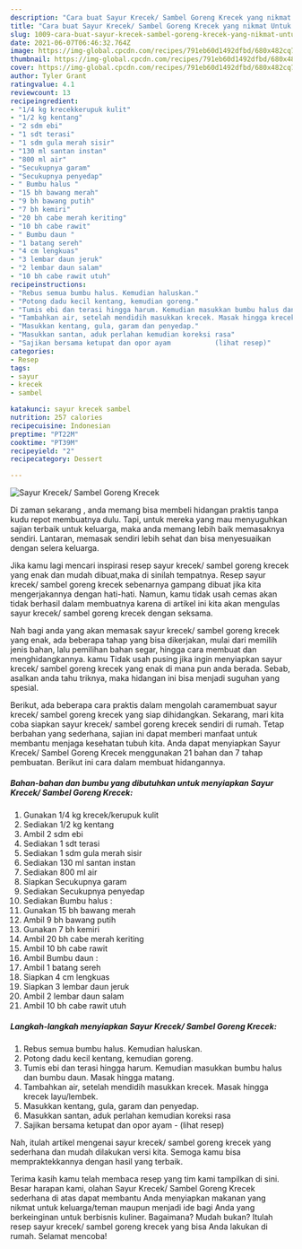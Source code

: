 ```yaml
---
description: "Cara buat Sayur Krecek/ Sambel Goreng Krecek yang nikmat Untuk Jualan"
title: "Cara buat Sayur Krecek/ Sambel Goreng Krecek yang nikmat Untuk Jualan"
slug: 1009-cara-buat-sayur-krecek-sambel-goreng-krecek-yang-nikmat-untuk-jualan
date: 2021-06-07T06:46:32.764Z
image: https://img-global.cpcdn.com/recipes/791eb60d1492dfbd/680x482cq70/sayur-krecek-sambel-goreng-krecek-foto-resep-utama.jpg
thumbnail: https://img-global.cpcdn.com/recipes/791eb60d1492dfbd/680x482cq70/sayur-krecek-sambel-goreng-krecek-foto-resep-utama.jpg
cover: https://img-global.cpcdn.com/recipes/791eb60d1492dfbd/680x482cq70/sayur-krecek-sambel-goreng-krecek-foto-resep-utama.jpg
author: Tyler Grant
ratingvalue: 4.1
reviewcount: 13
recipeingredient:
- "1/4 kg krecekkerupuk kulit"
- "1/2 kg kentang"
- "2 sdm ebi"
- "1 sdt terasi"
- "1 sdm gula merah sisir"
- "130 ml santan instan"
- "800 ml air"
- "Secukupnya garam"
- "Secukupnya penyedap"
- " Bumbu halus "
- "15 bh bawang merah"
- "9 bh bawang putih"
- "7 bh kemiri"
- "20 bh cabe merah keriting"
- "10 bh cabe rawit"
- " Bumbu daun "
- "1 batang sereh"
- "4 cm lengkuas"
- "3 lembar daun jeruk"
- "2 lembar daun salam"
- "10 bh cabe rawit utuh"
recipeinstructions:
- "Rebus semua bumbu halus. Kemudian haluskan."
- "Potong dadu kecil kentang, kemudian goreng."
- "Tumis ebi dan terasi hingga harum. Kemudian masukkan bumbu halus dan bumbu daun. Masak hingga matang."
- "Tambahkan air, setelah mendidih masukkan krecek. Masak hingga krecek layu/lembek."
- "Masukkan kentang, gula, garam dan penyedap."
- "Masukkan santan, aduk perlahan kemudian koreksi rasa"
- "Sajikan bersama ketupat dan opor ayam           (lihat resep)"
categories:
- Resep
tags:
- sayur
- krecek
- sambel

katakunci: sayur krecek sambel 
nutrition: 257 calories
recipecuisine: Indonesian
preptime: "PT22M"
cooktime: "PT39M"
recipeyield: "2"
recipecategory: Dessert

---
```



![Sayur Krecek/ Sambel Goreng Krecek](https://img-global.cpcdn.com/recipes/791eb60d1492dfbd/680x482cq70/sayur-krecek-sambel-goreng-krecek-foto-resep-utama.jpg)

Di zaman  sekarang , anda memang bisa membeli hidangan praktis tanpa kudu repot membuatnya dulu. Tapi, untuk mereka yang mau menyuguhkan sajian terbaik untuk keluarga, maka anda memang lebih baik memasaknya sendiri. Lantaran, memasak sendiri lebih sehat dan bisa menyesuaikan dengan selera keluarga.

Jika kamu lagi mencari inspirasi resep sayur krecek/ sambel goreng krecek yang enak dan mudah dibuat,maka di sinilah tempatnya. Resep sayur krecek/ sambel goreng krecek  sebenarnya gampang dibuat jika kita mengerjakannya dengan hati-hati. Namun, kamu tidak usah cemas akan tidak berhasil dalam membuatnya 
karena di artikel ini kita akan mengulas sayur krecek/ sambel goreng krecek dengan seksama.  



Nah bagi anda yang akan memasak sayur krecek/ sambel goreng krecek yang enak, ada beberapa tahap yang bisa dikerjakan, mulai dari memilih jenis bahan, lalu pemilihan bahan segar, hingga cara membuat dan menghidangkannya. kamu Tidak usah pusing jika ingin menyiapkan sayur krecek/ sambel goreng krecek yang enak di mana pun anda berada. Sebab, asalkan anda  tahu triknya, maka hidangan ini bisa menjadi suguhan yang spesial.

Berikut, ada beberapa cara praktis  dalam mengolah caramembuat sayur krecek/ sambel goreng krecek yang siap dihidangkan. Sekarang, mari kita coba siapkan sayur krecek/ sambel goreng krecek sendiri di rumah. Tetap berbahan yang sederhana, sajian ini dapat memberi manfaat untuk membantu menjaga kesehatan tubuh kita. Anda dapat menyiapkan Sayur Krecek/ Sambel Goreng Krecek menggunakan 21 bahan dan 7 tahap pembuatan. Berikut ini cara dalam membuat hidangannya.

<!--inarticleads1-->

##### Bahan-bahan dan bumbu yang dibutuhkan untuk menyiapkan Sayur Krecek/ Sambel Goreng Krecek:

1. Gunakan 1/4 kg krecek/kerupuk kulit
1. Sediakan 1/2 kg kentang
1. Ambil 2 sdm ebi
1. Sediakan 1 sdt terasi
1. Sediakan 1 sdm gula merah sisir
1. Sediakan 130 ml santan instan
1. Sediakan 800 ml air
1. Siapkan Secukupnya garam
1. Sediakan Secukupnya penyedap
1. Sediakan  Bumbu halus :
1. Gunakan 15 bh bawang merah
1. Ambil 9 bh bawang putih
1. Gunakan 7 bh kemiri
1. Ambil 20 bh cabe merah keriting
1. Ambil 10 bh cabe rawit
1. Ambil  Bumbu daun :
1. Ambil 1 batang sereh
1. Siapkan 4 cm lengkuas
1. Siapkan 3 lembar daun jeruk
1. Ambil 2 lembar daun salam
1. Ambil 10 bh cabe rawit utuh




<!--inarticleads2-->

##### Langkah-langkah menyiapkan Sayur Krecek/ Sambel Goreng Krecek:

1. Rebus semua bumbu halus. Kemudian haluskan.
1. Potong dadu kecil kentang, kemudian goreng.
1. Tumis ebi dan terasi hingga harum. Kemudian masukkan bumbu halus dan bumbu daun. Masak hingga matang.
1. Tambahkan air, setelah mendidih masukkan krecek. Masak hingga krecek layu/lembek.
1. Masukkan kentang, gula, garam dan penyedap.
1. Masukkan santan, aduk perlahan kemudian koreksi rasa
1. Sajikan bersama ketupat dan opor ayam -           (lihat resep)




Nah, itulah artikel mengenai  sayur krecek/ sambel goreng krecek  yang sederhana dan mudah dilakukan versi kita. Semoga kamu bisa mempraktekkannya dengan hasil yang terbaik. 

Terima kasih kamu telah membaca resep yang tim kami tampilkan di sini. Besar harapan kami, olahan  Sayur Krecek/ Sambel Goreng Krecek sederhana di atas dapat membantu Anda menyiapkan makanan yang nikmat untuk keluarga/teman maupun menjadi ide bagi Anda yang berkeinginan untuk berbisnis kuliner. Bagaimana? Mudah bukan? Itulah resep sayur krecek/ sambel goreng krecek yang bisa Anda lakukan di rumah. Selamat mencoba!

